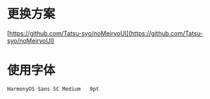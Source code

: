
# 更换方案
[https://github.com/Tatsu-syo/noMeiryoUI](https://github.com/Tatsu-syo/noMeiryoUI)

# 使用字体
`HarmonyOS Sans SC Medium   9pt`